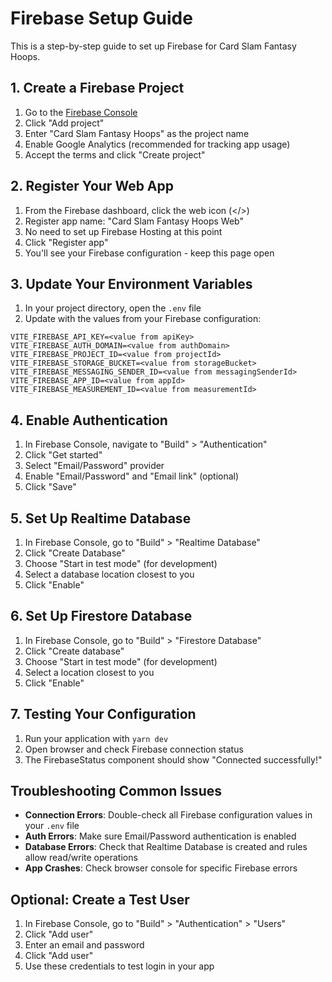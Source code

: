 # Firebase Setup Guide

This is a step-by-step guide to set up Firebase for Card Slam Fantasy Hoops.

## 1. Create a Firebase Project

1. Go to the [Firebase Console](https://console.firebase.google.com/)
2. Click "Add project"
3. Enter "Card Slam Fantasy Hoops" as the project name
4. Enable Google Analytics (recommended for tracking app usage)
5. Accept the terms and click "Create project"

## 2. Register Your Web App

1. From the Firebase dashboard, click the web icon (</>) 
2. Register app name: "Card Slam Fantasy Hoops Web"
3. No need to set up Firebase Hosting at this point
4. Click "Register app"
5. You'll see your Firebase configuration - keep this page open

## 3. Update Your Environment Variables

1. In your project directory, open the `.env` file
2. Update with the values from your Firebase configuration:

```
VITE_FIREBASE_API_KEY=<value from apiKey>
VITE_FIREBASE_AUTH_DOMAIN=<value from authDomain>
VITE_FIREBASE_PROJECT_ID=<value from projectId>
VITE_FIREBASE_STORAGE_BUCKET=<value from storageBucket>
VITE_FIREBASE_MESSAGING_SENDER_ID=<value from messagingSenderId>
VITE_FIREBASE_APP_ID=<value from appId>
VITE_FIREBASE_MEASUREMENT_ID=<value from measurementId>
```

## 4. Enable Authentication

1. In Firebase Console, navigate to "Build" > "Authentication"
2. Click "Get started"
3. Select "Email/Password" provider
4. Enable "Email/Password" and "Email link" (optional)
5. Click "Save"

## 5. Set Up Realtime Database

1. In Firebase Console, go to "Build" > "Realtime Database"
2. Click "Create Database"
3. Choose "Start in test mode" (for development)
4. Select a database location closest to you
5. Click "Enable"

## 6. Set Up Firestore Database

1. In Firebase Console, go to "Build" > "Firestore Database"
2. Click "Create database"
3. Choose "Start in test mode" (for development)
4. Select a location closest to you
5. Click "Enable"

## 7. Testing Your Configuration

1. Run your application with `yarn dev`
2. Open browser and check Firebase connection status
3. The FirebaseStatus component should show "Connected successfully!"

## Troubleshooting Common Issues

- **Connection Errors**: Double-check all Firebase configuration values in your `.env` file
- **Auth Errors**: Make sure Email/Password authentication is enabled
- **Database Errors**: Check that Realtime Database is created and rules allow read/write operations
- **App Crashes**: Check browser console for specific Firebase errors

## Optional: Create a Test User

1. In Firebase Console, go to "Build" > "Authentication" > "Users"
2. Click "Add user"
3. Enter an email and password
4. Click "Add user"
5. Use these credentials to test login in your app